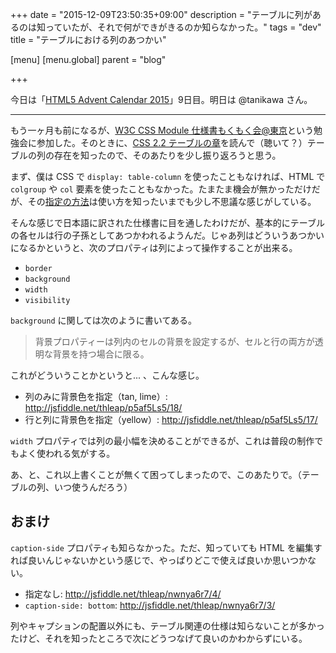 +++
date = "2015-12-09T23:50:35+09:00"
description = "テーブルに列があるのは知っていたが、それで何ができがきるのか知らなかった。"
tags = "dev"
title = "テーブルにおける列のあつかい"

[menu]
  [menu.global]
    parent = "blog"

+++

今日は「[HTML5 Advent Calendar 2015](http://qiita.com/advent-calendar/2015/html5)」9日目。明日は @tanikawa さん。

---

もう一ヶ月も前になるが、[W3C CSS Module 仕様書もくもく会@東京](http://tokyo-css-module-specs.connpass.com/)という勉強会に参加した。そのときに、[CSS 2.2 テーブルの章](http://momdo.github.io/css2/tables.html)を読んで（聴いて？）テーブルの列の存在を知ったので、そのあたりを少し振り返ろうと思う。

まず、僕は CSS で `display: table-column` を使ったこともなければ、HTML で `colgroup` や `col` 要素を使ったこともなかった。たまたま機会が無かっただけだが、その[指定の方法](http://www.w3schools.com/tags/tag_col.asp)は使い方を知ったいまでも少し不思議な感じがしている。

そんな感じで日本語に訳された仕様書に目を通したわけだが、基本的にテーブルの各セルは行の子孫としてあつかわれるようんだ。じゃあ列はどういうあつかいになるかというと、次のプロパティは列によって操作することが出来る。

- `border` 
- `background`
- `width`
- `visibility`

`background` に関しては次のように書いてある。

> 背景プロパティーは列内のセルの背景を設定するが、セルと行の両方が透明な背景を持つ場合に限る。

これがどういうことかというと... 、こんな感じ。

- 列のみに背景色を指定（tan, lime）: http://jsfiddle.net/thleap/p5af5Ls5/18/
- 行と列に背景色を指定（yellow）: http://jsfiddle.net/thleap/p5af5Ls5/17/

`width` プロパティでは列の最小幅を決めることができるが、これは普段の制作でもよく使われる気がする。

あ、と、これ以上書くことが無くて困ってしまったので、このあたりで。（テーブルの列、いつ使うんだろう）

## おまけ
`caption-side` プロパティも知らなかった。ただ、知っていても HTML を編集すれば良いんじゃないかという感じで、やっぱりどこで使えば良いか思いつかない。

- 指定なし: http://jsfiddle.net/thleap/nwnya6r7/4/
- `caption-side: bottom`: http://jsfiddle.net/thleap/nwnya6r7/3/

列やキャプションの配置以外にも、テーブル関連の仕様は知らないことが多かったけど、それを知ったところで次にどうつなげて良いのかわからずにいる。
